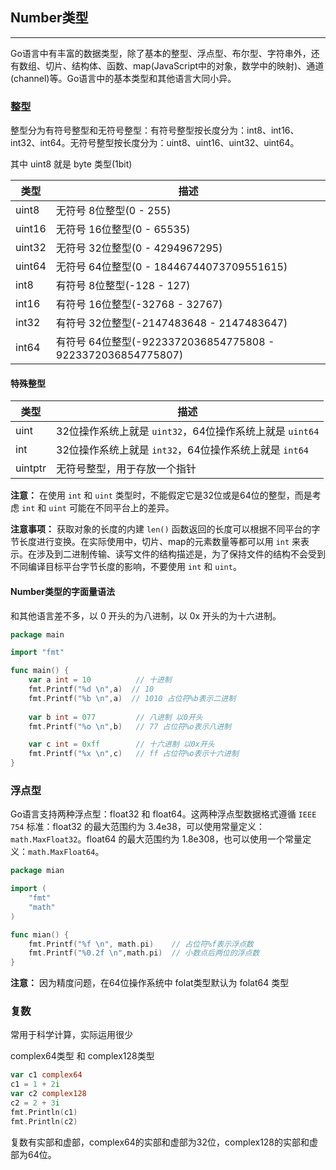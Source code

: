 ## Number类型

---

Go语言中有丰富的数据类型，除了基本的整型、浮点型、布尔型、字符串外，还有数组、切片、结构体、函数、map(JavaScript中的对象，数学中的映射)、通道(channel)等。Go语言中的基本类型和其他语言大同小异。

### 整型

整型分为有符号整型和无符号整型：有符号整型按长度分为：int8、int16、int32、int64。无符号整型按长度分为：uint8、uint16、uint32、uint64。

其中 uint8 就是 byte 类型(1bit)

类型 | 描述 |
-|-|
uint8 | 无符号 8位整型(0 - 255) |
uint16 | 无符号 16位整型(0 - 65535) |
uint32 | 无符号 32位整型(0 - 4294967295) |
uint64 | 无符号 64位整型(0 - 18446744073709551615) |
int8 | 有符号 8位整型(-128 - 127) |
int16 | 有符号 16位整型(-32768 - 32767) |
int32 | 有符号 32位整型(-2147483648 - 2147483647) |
int64 | 有符号 64位整型(-9223372036854775808 - 9223372036854775807) |

#### 特殊整型

类型 | 描述 |
-|-|
uint | 32位操作系统上就是 `uint32`，64位操作系统上就是 `uint64` |
int | 32位操作系统上就是 `int32`，64位操作系统上就是 `int64` |
uintptr | 无符号整型，用于存放一个指针 |

**注意：** 在使用 `int` 和 `uint` 类型时，不能假定它是32位或是64位的整型，而是考虑 `int` 和 `uint` 可能在不同平台上的差异。

**注意事项：** 获取对象的长度的内建 `len()` 函数返回的长度可以根据不同平台的字节长度进行变换。在实际使用中，切片、map的元素数量等都可以用 `int` 来表示。在涉及到二进制传输、读写文件的结构描述是，为了保持文件的结构不会受到不同编译目标平台字节长度的影响，不要使用 `int` 和 `uint`。

#### Number类型的字面量语法

和其他语言差不多，以 0 开头的为八进制，以 0x 开头的为十六进制。

```go
package main

import "fmt"

func main() {
    var a int = 10          // 十进制
    fmt.Printf("%d \n",a)  // 10
    fmt.Printf("%b \n",a)  // 1010 占位符%b表示二进制
    
    var b int = 077         // 八进制 以0开头
    fmt.Printf("%o \n",b)   // 77 占位符%o表示八进制

    var c int = 0xff        // 十六进制 以0x开头
    fmt.Printf("%x \n",c)   // ff 占位符%o表示十六进制
}
```

### 浮点型

Go语言支持两种浮点型：float32 和 float64。这两种浮点型数据格式遵循 `IEEE 754` 标准：float32 的最大范围约为 3.4e38，可以使用常量定义：`math.MaxFloat32`。float64 的最大范围约为 1.8e308，也可以使用一个常量定义：`math.MaxFloat64`。

```go
package mian

import (
    "fmt"
    "math"
)

func mian() {
    fmt.Printf("%f \n", math.pi)    // 占位符%f表示浮点数
    fmt.Printf("%0.2f \n",math.pi)  // 小数点后两位的浮点数
}
```

**注意：** 因为精度问题，在64位操作系统中 folat类型默认为 folat64 类型

### 复数

常用于科学计算，实际运用很少

complex64类型 和 complex128类型

```go
var c1 complex64
c1 = 1 + 2i
var c2 complex128
c2 = 2 + 3i
fmt.Println(c1)
fmt.Println(c2)
```

复数有实部和虚部，complex64的实部和虚部为32位，complex128的实部和虚部为64位。